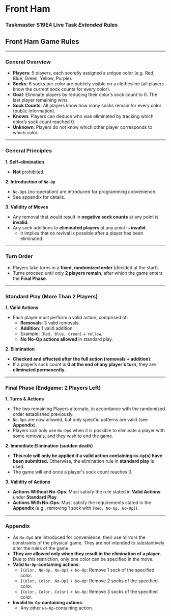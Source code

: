 # Front Ham
### Taskmaster S19E4 Live Task _Extended_ Rules

## **Front Ham Game Rules**  

---

### **General Overview**  
- **Players**: 5 players, each secretly assigned a unique color (e.g. Red, Blue, Green, Yellow, Purple).  
- **Socks**: 6 socks per color are publicly visible on a clothesline (all players know the current sock counts for every color).  
- **Goal**: Eliminate players by reducing their color’s sock count to 0. The last player remaining wins.  
- **Sock Counts**: All players know how many socks remain for every color (public information).  
- **Known**: Players can deduce who was eliminated by tracking which color’s sock count reached 0.  
- **Unknown**: Players do not know which other player corresponds to which color.  
---

### **General Principles** 
**1. Self-elimination**
- **Not** prohibited.

**2. Introduction of `No-Op`**
- `No-Op`s (no-operation) are introduced for programming convenience.
- See appendix for details.

**3. Validity of Moves**  
- Any removal that would result in **negative sock counts** at any point is **invalid**.
- Any sock additions to **eliminated players** at any point is **invalid**.
  - It implies that no revival is possible after a player has been eliminated.

---
### **Turn Order**  
- Players take turns in a **fixed, randomized order** (decided at the start).  
- Turns proceed until only **2 players remain**, after which the game enters the **Final Phase**.  
---

### **Standard Play (More Than 2 Players)**  
**1. Valid Actions**
- Each player must perform a valid action, comprised of:  
  - **Removals**: 3 valid removals.  
  - **Addition**: 1 valid addition.  
  - Example: `[Red, Blue, Green]` + `Yellow`.  
  - **No No-Op actions allowed** in standard play.  
    
**2. Elimination**  
- **Checked and effected after the full action (removals + addition)**.  
- If a player’s sock count is **0 at the end of any player's turn**, they are **eliminated permanently**.

---

### **Final Phase (Endgame: 2 Players Left)**  
**1. Turns & Actions**
- The two remaining Players alternate, in accordance with the randomized order established previously.
- `No-Op`s are now allowed, but only specific patterns are valid (see **Appendix**).  
- Players can only use `No-Op`s when it is possible to eliminate a player with some removals, and they wish to end the game.  

**2. Immediate Elimination (sudden death)**
- **This rule will only be applied if a valid action containing `No-Op`(s) have been submitted.** Otherwise, the elimination rule in **standard play** is used.
- The game will end once a player's sock count reaches 0.

**3. Validity of Actions** 
 - **Actions Without No-Ops**: Must satisfy the rule stated in **Valid Actions** under **Standard Play**.
  - **Actions With No-Ops**: Must satisfy the requirements stated in the **Appendix** (e.g., removing 1 sock with `[Red, No-Op, No-Op]`).  

---

### **Appendix**  
- As `No-Op`s are introduced for convenience, their use mirrors the constraints of the physical game. They are not intended to substantively alter the rules of the game.
- **They are allowed only when they result in the elimination of a player.** Due to this restriction, only one color can be specified in the move.
- **Valid `No-Op`-containing actions**:  
  - `[Color, No-Op, No-Op] + No-Op`: Remove 1 sock of the specified color.  
  - `[Color, Color, No-Op] + No-Op`: Remove 2 socks of the specified color.
  - `[Color, Color, Color] + No-Op`: Remove 3 socks of the specified color.   
- **Invalid `No-Op`-containing actions**:  
  - Any other `No-Op`-containing action.

  